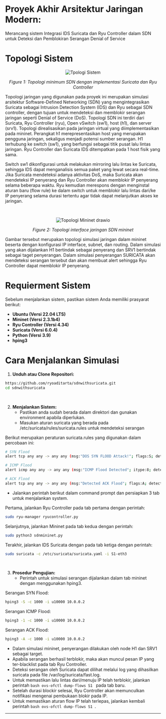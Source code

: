 # Proyek Akhir Arsitektur Jaringan Modern: 

Merancang sistem Integrasi IDS Suricata dan Ryu Controller dalam SDN untuk Deteksi dan Pemblokiran Serangan Denial of Service

# Topologi Sistem
<p align="center">
  <img src="https://github.com/user-attachments/assets/e93af4d5-e2cd-44b2-bd89-c743c9bbc719" alt="Tpologi Sistem"/>
</p>
<p align="center"><em>Figure 1: Topologi minimum SDN dengan implementasi Suricata dan Ryu Controller</em></p>

Topologi jaringan yang digunakan pada proyek ini merupakan simulasi arsitektur Software-Defined Networking (SDN) yang mengintegrasikan Suricata sebagai Intrusion Detection System (IDS) dan Ryu sebagai SDN controller, dengan tujuan untuk mendeteksi dan memblokir serangan jaringan seperti Denial of Service (DoS). Topologi SDN ini terdiri dari Suricata, Ryu Controller (ryu), Open vSwitch (sw1), host (h1), dan server (srv1). Topologi direalisasikan pada jaringan virtual yang diimplementasikan pada mininet. Perangkat h1  merepresentasikan host yang merupakan pengguna jaringan, sekaligus menjadi potensi sumber serangan. H1 terhubung ke switch (sw1), yang berfungsi sebagai titik pusat lalu lintas jaringan. Ryu Controller dan Suricata IDS ditempatkan pada 1 host fisik yang sama.

Switch sw1 dikonfigurasi untuk melakukan mirroring lalu lintas ke Suricata, sehingga IDS dapat menganalisis semua paket yang lewat secara real-time. Jika Suricata mendeteksi adanya aktivitas DoS, maka Suricata akan mendeteksi IP penyerang dan Ryu Controller akan memblokir IP penyerang selama beberapa waktu. Ryu kemudian merespons dengan menginstal aturan baru (flow rule) ke dalam switch untuk memblokir lalu lintas dari/ke IP penyerang selama durasi tertentu agar tidak dapat melanjutkan akses ke jaringan.

<br />

<p align="center">
  <img src="https://github.com/user-attachments/assets/c7e6290c-ce8d-42e2-b10c-65a7e6a5b7b6" alt="Topologi Mininet drawio"/>
</p>
<p align="center"><em>Figure 2:  Topologi interface jaringan SDN mininet</em></p>

Gambar tersebut merupakan topologi simulasi jaringan dalam mininet beserta dengan konfigurasi IP interface, subnet, dan routing. Dalam simulasi yang akan dijalankan H1 bertindak sebagai penyerang dan SRV1 bertindak sebagai taget penyerangan. Dalam simulasi penyerangan SURICATA akan mendeteksi serangan tersebut dan akan membuat alert sehingga Ryu Controller dapat memblokir IP penyerang. 


# Requierment Sistem

Sebelum menjalankan sistem, pastikan sistem Anda memiliki prasyarat berikut:
- **Ubuntu (Versi 22.04 LTS)**
- **Mininet (Versi 2.3.1b4)**
- **Ryu Controller (Versi 4.34)**
- **Suricata (Versi 6.0.4)**
- **Python (Versi 3.9)**
- **hping3**


# Cara Menjalankan Simulasi 

1. **Unduh atau Clone Repositori:**

```bash
https://github.com/ryoaditarta/sdnwithsuricata.git
cd sdnwithsuricata
```
<br />

2. **Menjalankan Sistem:**
   - Pastikan anda sudah berada dalam direktori dan gunakan environment apabila diperlukan.
   - Masukan aturan suricata yang berada pada /etc/suricata/rules/suricata.rules untuk mendeteksi serangan

Berikut merupakan peraturan suricata.rules yang digunakan dalam percobaan ini:
```bash
# SYN Flood
alert tcp any any -> any any (msg:"DOS SYN FLOOD Attack!"; flags:S; detection_filter:track by_src,count 50,seconds 1;sid:1008;)

# ICMP Flood
alert icmp any any -> any any (msg:"ICMP Flood Detected"; itype:8; detection_filter:track by_src, count 50, seconds 1; sid:1000003;)

# ACK Flood
alert tcp any any -> any any (msg:"Detected ACK Flood"; flags:A; detection_filter: track by_src, count 50, seconds 1; sid:101;)
```

   - Jalankan perintah berikut dalam command prompt dan persiapkan 3 tab untuk menjalankan system. 
 
Pertama, jalankan Ryu Controller pada tab pertama dengan perintah:
```bash
sudo ryu-manager ryucontroller.py 
```

Selanjutnya, jalankan Mininet pada tab kedua dengan perintah:
```bash
sudo python3 sdnmininet.py 
```

Terakhir, jalankan IDS Suricata dengan  pada tab ketiga dengan perintah:
```bash
sudo suricata -c /etc/suricata/suricata.yaml -i S1-eth3
```
<br />
  
3. **Prosedur Pengujian:**
   - Perintah untuk simulasi serangan dijalankan dalam tab mininet dengan menggunakan hping3.

Serangan SYN Flood:
```bash
hping3 -S -c 1000 -i u10000 10.0.0.2
```

Serangan ICMP Flood:
```bash
hping3 -1 -c 1000 -i u10000 10.0.0.2
```

Serangan ACK Flood:
```bash
hping3 -A -c 1000 -i u10000 10.0.0.2
```

   - Dalam simulasi mininet, penyerangan dilakukan oleh node H1 dan SRV1 sebagai target.
   - Apabila serangan berhasil terblokir, maka akan muncul pesan IP yang ter-blacklist pada tab Ryu Controller.
   - Deteksi serangan oleh Suricata dapat dilihat melalui log yang dihasilkan suricata pada file /var/log/suricata/fast.log.
   - Untuk memastikan lalu lintas dari/menuju IP telah terblokir, jalankan perintah ```bash ovs-ofctl dump-flows S1 ``` pada tab baru.
   - Setelah durasi blockir selesai, Ryu Controller akan memunculkan notifikasi mengenai pembukaan blokir pada IP.
   - Untuk memastikan aturan flow IP telah terlepas, jalankan kembali perintah ```bash ovs-ofctl dump-flows S1 ```.

---
